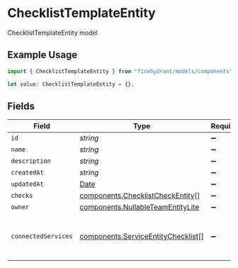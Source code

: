 # ChecklistTemplateEntity

ChecklistTemplateEntity model

## Example Usage

```typescript
import { ChecklistTemplateEntity } from "firehydrant/models/components";

let value: ChecklistTemplateEntity = {};
```

## Fields

| Field                                                                                         | Type                                                                                          | Required                                                                                      | Description                                                                                   |
| --------------------------------------------------------------------------------------------- | --------------------------------------------------------------------------------------------- | --------------------------------------------------------------------------------------------- | --------------------------------------------------------------------------------------------- |
| `id`                                                                                          | *string*                                                                                      | :heavy_minus_sign:                                                                            | N/A                                                                                           |
| `name`                                                                                        | *string*                                                                                      | :heavy_minus_sign:                                                                            | N/A                                                                                           |
| `description`                                                                                 | *string*                                                                                      | :heavy_minus_sign:                                                                            | N/A                                                                                           |
| `createdAt`                                                                                   | *string*                                                                                      | :heavy_minus_sign:                                                                            | N/A                                                                                           |
| `updatedAt`                                                                                   | [Date](https://developer.mozilla.org/en-US/docs/Web/JavaScript/Reference/Global_Objects/Date) | :heavy_minus_sign:                                                                            | N/A                                                                                           |
| `checks`                                                                                      | [components.ChecklistCheckEntity](../../models/components/checklistcheckentity.md)[]          | :heavy_minus_sign:                                                                            | N/A                                                                                           |
| `owner`                                                                                       | [components.NullableTeamEntityLite](../../models/components/nullableteamentitylite.md)        | :heavy_minus_sign:                                                                            | N/A                                                                                           |
| `connectedServices`                                                                           | [components.ServiceEntityChecklist](../../models/components/serviceentitychecklist.md)[]      | :heavy_minus_sign:                                                                            | List of services that use this checklist                                                      |